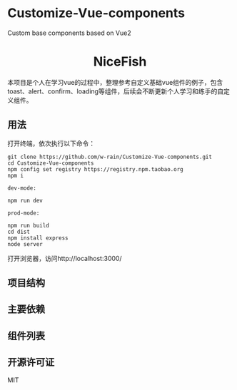 # Customize-Vue-components
Custom base components based on Vue2

<h1 align="center">NiceFish</h1>

<div align="left">
本项目是个人在学习vue的过程中，整理参考自定义基础vue组件的例子，包含toast、alert、confirm、loading等组件，后续会不断更新个人学习和练手的自定义组件。
</div>

## 用法

打开终端，依次执行以下命令：

    git clone https://github.com/w-rain/Customize-Vue-components.git
    cd Customize-Vue-components
    npm config set registry https://registry.npm.taobao.org
    npm i

    dev-mode:

    npm run dev 

    prod-mode:

    npm run build
    cd dist 
    npm install express
    node server 

打开浏览器，访问http://localhost:3000/

## 项目结构


## 主要依赖

## 组件列表

## 开源许可证

MIT